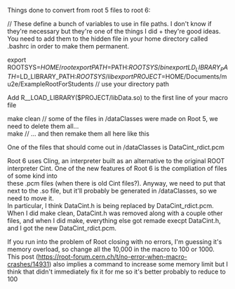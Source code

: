 Things done to convert from root 5 files to root 6:

// These define a bunch of variables to use in file paths. I don't know if they're necessary but they're one of the things I did + they're good ideas. You need to add them to the hidden file in your home directory called .bashrc in order to make them permanent. 

export ROOTSYS=$HOME/root  
export PATH=$PATH:$ROOTSYS/bin  
export LD_LIBRARY_PATH=$LD_LIBRARY_PATH:$ROOTSYS/lib  
export PROJECT=$HOME/Documents/mu2e/ExampleRootForStudents  // use your directory path

Add R__LOAD_LIBRARY($PROJECT/libData.so) to the first line of your macro file  

make clean // some of the files in /dataClasses were made on Root 5, we need to delete them all...  
make // ... and then remake them all here like this

One of the files that should come out in /dataClasses is DataCint_rdict.pcm

Root 6 uses Cling, an interpreter built as an alternative to the original ROOT interpreter Cint. One of the new features of Root 6 is the compliation of files of some kind into   
these .pcm files (when there is old Cint files?). Anyway, we need to put that next to the .so file, but it'll probably be generated in /dataClasses, so we need to move it.  
In particular, I think DataCint.h is being replaced by DataCint_rdict.pcm. When I did make clean, DataCint.h was removed along with a couple other files, and when I did make, everything else got remade execpt DataCint.h, and I got the new DataCint_rdict.pcm. 

If you run into the problem of Root closing with no errors, I'm guessing it's memory overload, so change all the 10,000 in the macro to 100 or 1000.  
This post (https://root-forum.cern.ch/t/no-error-when-macro-crashes/14931) also implies a command to increase some memory limit but I think that didn't immediately fix it for me so it's better probably to reduce to 100
